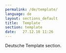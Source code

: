 ```yaml
---
permalink: /de/template/
language: de
layout: sections_default 
title:  Template
section: template
date:   27.12.18 11:26 
---
```

Deutsche Template section.


